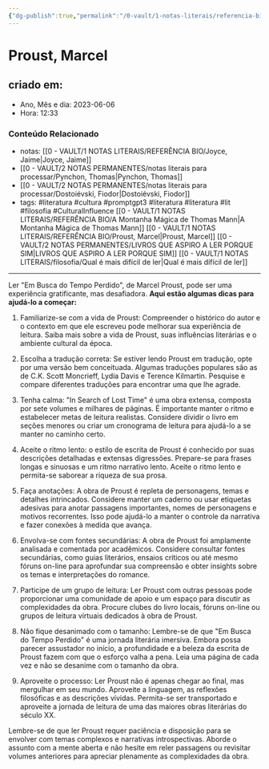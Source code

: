 ```yaml
---
{"dg-publish":true,"permalink":"/0-vault/1-notas-literais/referencia-bio/proust-marcel/","tags":["permanente","literatura","cultura"],"dgHomeLink":true,"dgShowLocalGraph":true,"dgShowFileTree":true,"dgEnableSearch":true,"noteIcon":""}
---
```


# Proust, Marcel

## criado em: 
-  Ano, Mês e dia: 2023-06-06
- Hora: 12:33

### Conteúdo Relacionado
- notas: [[0 - VAULT/1 NOTAS LITERAIS/REFERÊNCIA BIO/Joyce, Jaime\|Joyce, Jaime]]
- [[0 - VAULT/2 NOTAS PERMANENTES/notas literais para processar/Pynchon, Thomas\|Pynchon, Thomas]]
- [[0 - VAULT/2 NOTAS PERMANENTES/notas literais para processar/Dostoiévski, Fiodor\|Dostoiévski, Fiodor]]
- tags: #literatura #cultura  #promptgpt3 #literatura  #literatura #lit #filosofia #CulturalInfluence 
[[0 - VAULT/1 NOTAS LITERAIS/REFERÊNCIA BIO/A Montanha Mágica de Thomas Mann\|A Montanha Mágica de Thomas Mann]]
[[0 - VAULT/1 NOTAS LITERAIS/REFERÊNCIA BIO/Proust, Marcel\|Proust, Marcel]]
[[0 - VAULT/2 NOTAS PERMANENTES/LIVROS QUE ASPIRO A LER PORQUE SIM\|LIVROS QUE ASPIRO A LER PORQUE SIM]]
[[0 - VAULT/1 NOTAS LITERAIS/filosofia/Qual é mais difícil de ler\|Qual é mais difícil de ler]]

---

Ler "Em Busca do Tempo Perdido", de Marcel Proust, pode ser uma experiência gratificante, mas desafiadora. **Aqui estão algumas dicas para ajudá-lo a começar:**

1. Familiarize-se com a vida de Proust: Compreender o histórico do autor e o contexto em que ele escreveu pode melhorar sua experiência de leitura. Saiba mais sobre a vida de Proust, suas influências literárias e o ambiente cultural da época.

2. Escolha a tradução correta: Se estiver lendo Proust em tradução, opte por uma versão bem conceituada. Algumas traduções populares são as de C.K. Scott Moncrieff, Lydia Davis e Terence Kilmartin. Pesquise e compare diferentes traduções para encontrar uma que lhe agrade.

3. Tenha calma: "In Search of Lost Time" é uma obra extensa, composta por sete volumes e milhares de páginas. É importante manter o ritmo e estabelecer metas de leitura realistas. Considere dividir o livro em seções menores ou criar um cronograma de leitura para ajudá-lo a se manter no caminho certo.

4. Aceite o ritmo lento: o estilo de escrita de Proust é conhecido por suas descrições detalhadas e extensas digressões. Prepare-se para frases longas e sinuosas e um ritmo narrativo lento. Aceite o ritmo lento e permita-se saborear a riqueza de sua prosa.

5. Faça anotações: A obra de Proust é repleta de personagens, temas e detalhes intrincados. Considere manter um caderno ou usar etiquetas adesivas para anotar passagens importantes, nomes de personagens e motivos recorrentes. Isso pode ajudá-lo a manter o controle da narrativa e fazer conexões à medida que avança.

6. Envolva-se com fontes secundárias: A obra de Proust foi amplamente analisada e comentada por acadêmicos. Considere consultar fontes secundárias, como guias literários, ensaios críticos ou até mesmo fóruns on-line para aprofundar sua compreensão e obter insights sobre os temas e interpretações do romance.

7. Participe de um grupo de leitura: Ler Proust com outras pessoas pode proporcionar uma comunidade de apoio e um espaço para discutir as complexidades da obra. Procure clubes do livro locais, fóruns on-line ou grupos de leitura virtuais dedicados à obra de Proust.

8. Não fique desanimado com o tamanho: Lembre-se de que "Em Busca do Tempo Perdido" é uma jornada literária imersiva. Embora possa parecer assustador no início, a profundidade e a beleza da escrita de Proust fazem com que o esforço valha a pena. Leia uma página de cada vez e não se desanime com o tamanho da obra.

9. Aproveite o processo: Ler Proust não é apenas chegar ao final, mas mergulhar em seu mundo. Aproveite a linguagem, as reflexões filosóficas e as descrições vívidas. Permita-se ser transportado e aproveite a jornada de leitura de uma das maiores obras literárias do século XX.

Lembre-se de que ler Proust requer paciência e disposição para se envolver com temas complexos e narrativas introspectivas. Aborde o assunto com a mente aberta e não hesite em reler passagens ou revisitar volumes anteriores para apreciar plenamente as complexidades da obra.
